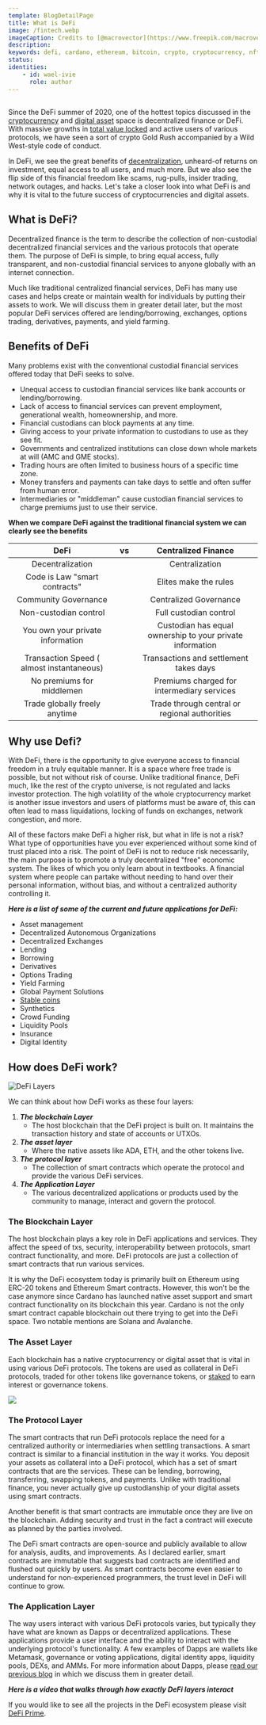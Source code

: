 ```yaml
---
template: BlogDetailPage
title: What is DeFi
image: /fintech.webp
imageCaption: Credits to [@macrovector](https://www.freepik.com/macrovector) at freepik.com
description:
keywords: defi, cardano, ethereum, bitcoin, crypto, cryptocurrency, nft, solana, avalanche, smart contracts, defi summer, what is defi, how to earn money in crypto, dapp
status: 
identities: 
    - id: wael-ivie
      role: author
---
```


##

Since the DeFi summer of 2020, one of the hottest topics discussed in the [cryptocurrency](/en/terms/cryptocurrency.md) and [digital asset](/en/terms/digital-asset.md) space is decentralized finance or DeFi. With massive growths in [total value locked](/en/terms/total-value-locked.md) and active users of various protocols, we have seen a sort of crypto Gold Rush accompanied by a Wild West-style code of conduct. 

In DeFi, we see the great benefits of [decentralization](en/terms/decentralized.md), unheard-of returns on investment, equal access to all users, and much more. But we also see the flip side of this financial freedom like scams, rug-pulls, insider trading, network outages, and hacks. Let's take a closer look into what DeFi is and why it is vital to the future success of cryptocurrencies and digital assets.

## What is DeFi?

Decentralized finance is the term to describe the collection of non-custodial decentralized financial services and the various protocols that operate them. The purpose of DeFi is simple, to bring equal access, fully transparent, and non-custodial financial services to anyone globally with an internet connection.

Much like traditional centralized financial services, DeFi has many use cases and helps create or maintain wealth for individuals by putting their assets to work. We will discuss them in greater detail later, but the most popular DeFi services offered are lending/borrowing, exchanges, options trading, derivatives, payments, and yield farming.

## Benefits of DeFi

Many problems exist with the conventional custodial financial services offered today that DeFi seeks to solve. 
- Unequal access to custodian financial services like bank accounts or lending/borrowing.
- Lack of access to financial services can prevent employment, generational wealth, homeownership, and more.
- Financial custodians can block payments at any time.
- Giving access to your private information to custodians to use as they see fit.
- Governments and centralized institutions can close down whole markets at will (AMC and GME stocks).
- Trading hours are often limited to business hours of a specific time zone.
- Money transfers and payments can take days to settle and often suffer from human error.
- Intermediaries or "middleman" cause custodian financial services to charge premiums just to use their service.

**When we compare DeFi against the traditional financial system we can clearly see the benefits**

| DeFi          | vs               | Centralized Finance  |
|:-------------:|:-------------:   |:-----:|
| Decentralization|                | Centralization |
| Code is Law "smart contracts"    |   | Elites make the rules |
| Community Governance             |   |Centralized Governance |
| Non-custodian control |                  |    Full custodian control | 
| You own your private information | | Custodian has equal ownership to your private information|
| Transaction Speed ( almost instantaneous)| | Transactions and settlement takes days|
| No premiums for middlemen | | Premiums charged for intermediary services |
| Trade globally freely anytime | | Trade through central or regional authorities |

## Why use Defi?

With DeFi, there is the opportunity to give everyone access to financial freedom in a truly equitable manner. It is a space where free trade is possible, but not without risk of course. Unlike traditional finance, DeFi much, like the rest of the crypto universe, is not regulated and lacks investor protection. The high volatility of the whole cryptocurrency market is another issue investors and users of platforms must be aware of, this can often lead to mass liquidations, locking of funds on exchanges, network congestion, and more.

All of these factors make DeFi a higher risk, but what in life is not a risk? What type of opportunities have you ever experienced without some kind of trust placed into a risk. The point of DeFi is not to reduce risk necessarily, the main purpose is to promote a truly decentralized "free" economic system. The likes of which you only learn about in textbooks. A financial system where people can partake without needing to hand over their personal information, without bias, and without a centralized authority controlling it. 

***Here is a list of some of the current and future applications for DeFi:***

- Asset management
- Decentralized Autonomous Organizations
- Decentralized Exchanges
- Lending 
- Borrowing
- Derivatives
- Options Trading
- Yield Farming
- Global Payment Solutions
- [Stable coins](/en/terms/stablecoin.md)
- Synthetics
- Crowd Funding
- Liquidity Pools
- Insurance
- Digital Identity

## How does DeFi work?

![DeFi Layers](https://github.com/armada-alliance/assets/blob/gh-pages/defi_layers.png?raw=true)

We can think about how DeFi works as these four layers:
1. ***The blockchain Layer***
    - The host blockchain that the DeFi project is built on. It maintains the transaction history and state of accounts or UTXOs.
2. ***The asset layer*** 
    - Where the native assets like ADA, ETH, and the other tokens live.
3. ***The protocol layer***
    - The collection of smart contracts which operate the protocol and provide the various DeFi services.
4. ***The Application Layer***
    - The various decentralized applications or products used by the community to manage, interact and govern the protocol. 

### **The Blockchain Layer**

The host blockchain plays a key role in DeFi applications and services. They affect the speed of txs, security, interoperability between protocols, smart contract functionality, and more. DeFi protocols are just a collection of smart contracts that run various services. 

It is why the DeFi ecosystem today is primarily built on Ethereum using ERC-20 tokens and Ethereum Smart contracts. However, this won't be the case anymore since Cardano has launched native asset support and smart contract functionality on its blockchain this year. Cardano is not the only smart contract capable blockchain out there trying to get into the DeFi space. Two notable mentions are Solana and Avalanche. 

### **The Asset Layer**

Each blockchain has a native cryptocurrency or digital asset that is vital in using various DeFi protocols. The tokens are used as collateral in DeFi protocols, traded for other tokens like governance tokens, or [staked](/en/terms/staking.md) to earn interest or governance tokens. 

![](https://cdn.filestackcontent.com/Z2yRkCoKT8uTZUF4jJkl)

### **The Protocol Layer**

The smart contracts that run DeFi protocols replace the need for a centralized authority or intermediaries when settling transactions. A smart contract is similar to a financial institution in the way it works. You deposit your assets as collateral into a DeFi protocol, which has a set of smart contracts that are the services. These can be lending, borrowing, transferring, swapping tokens, and payments. Unlike with traditional finance, you never actually give up custodianship of your digital assets using smart contracts. 

Another benefit is that smart contracts are immutable once they are live on the blockchain. Adding security and trust in the fact a contract will execute as planned by the parties involved. 

The DeFi smart contracts are open-source and publicly available to allow for analysis, audits, and improvements. As I declared earlier, smart contracts are immutable that suggests bad contracts are identified and flushed out quickly by users. As smart contracts become even easier to understand for non-experienced programmers, the trust level in DeFi will continue to grow. 

### **The Application Layer**

The way users interact with various DeFi protocols varies, but typically they have what are known as Dapps or decentralized applications. These applications provide a user interface and the ability to interact with the underlying protocol's functionality. A few examples of Dapps are wallets like Metamask, governance or voting applications, digital identity apps, liquidity pools, DEXs, and AMMs. For more information about Dapps, please [read our previous blog](/en/blogs/what-is-a-dapp.md) in which we discuss them in greater detail.

***Here is a video that walks through how exactly DeFi layers interact***

<YoutubeVideo url="https://www.youtube.com/watch?v=k9HYC0EJU6E"/>

If you would like to see all the projects in the DeFi ecosystem please visit [DeFi Prime](https://defiprime.com/#defi_projects).